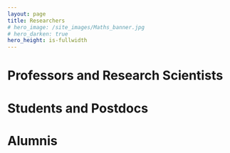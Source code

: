```yaml
---
layout: page
title: Researchers
# hero_image: /site_images/Maths_banner.jpg
# hero_darken: true
hero_height: is-fullwidth
---
```





# Professors and Research Scientists #




# Students and Postdocs #





# Alumnis #

